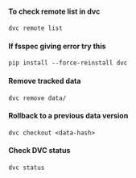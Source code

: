 #### To check remote list in dvc

```
dvc remote list
```

#### If fsspec giving error try this

```
pip install --force-reinstall dvc
```

#### Remove tracked data

```
dvc remove data/
```


#### Rollback to a previous data version

```
dvc checkout <data-hash>
```

#### Check DVC status

```
dvc status
```